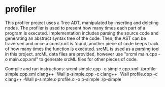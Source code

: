 # profiler

This profiler project uses a Tree ADT, manipulated by inserting and deleting nodes. 
The profiler is used to present how many times each part of a program is executed.
Implementation includes parsing the source code and generating an abstract syntax tree of the code. Then, the AST can be traversed and once a construct is found, another piece of code keeps track of how many times the function is executed.
srcML is used as a parsing tool in this project. srcML data files are provided, however use "srcml main.cpp -o main.cpp.xml" to generate srcML files for other pieces of code.

Compile and run instructions:
srcml simple.cpp -o simple.cpp.xml
./profiler simple.cpp.xml
clang++ -Wall p-simple.cpp -c
clang++ -Wall profile.cpp -c
clang++ -Wall p-simple.o profile.o -o p-simple
./p-simple
